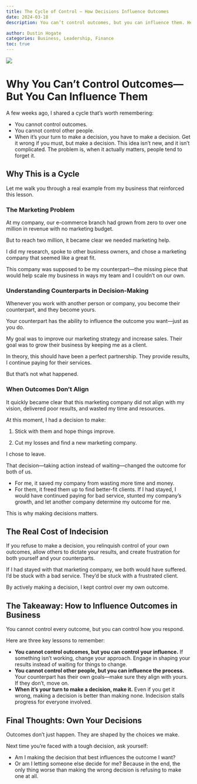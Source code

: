 ```yaml
---
title: The Cycle of Control – How Decisions Influence Outcomes
date: 2024-03-18
description: You can’t control outcomes, but you can influence them. Here’s why decision-making is crucial in business and how failing to act hurts both you.

author: Dustin Hogate
categories: Business, Leadership, Finance
toc: true
---
```


![](the-cycle-of-control-how-decisions-influence-outcomes-1.jpg)
# Why You Can’t Control Outcomes—But You Can Influence Them
A few weeks ago, I shared a cycle that’s worth remembering:
- You cannot control outcomes.
- You cannot control other people.
- When it’s your turn to make a decision, you have to make a decision. Get it wrong if you must, but make a decision.
This idea isn’t new, and it isn’t complicated. The problem is, when it actually matters, people tend to forget it.

## **Why This is a Cycle**

Let me walk you through a real example from my business that reinforced this lesson.

### **The Marketing Problem**

At my company, our e-commerce branch had grown from zero to over one million in revenue with no marketing budget.

But to reach two million, it became clear we needed marketing help.

I did my research, spoke to other business owners, and chose a marketing company that seemed like a great fit.

This company was supposed to be my counterpart—the missing piece that would help scale my business in ways my team and I couldn’t on our own.

### **Understanding Counterparts in Decision-Making**

Whenever you work with another person or company, you become their counterpart, and they become yours.

Your counterpart has the ability to influence the outcome you want—just as you do.

My goal was to improve our marketing strategy and increase sales. Their goal was to grow their business by keeping me as a client.

In theory, this should have been a perfect partnership. They provide results, I continue paying for their services.

But that’s not what happened.

### **When Outcomes Don’t Align**

It quickly became clear that this marketing company did not align with my vision, delivered poor results, and wasted my time and resources.

At this moment, I had a decision to make:
1. Stick with them and hope things improve.

2. Cut my losses and find a new marketing company.

I chose to leave.

That decision—taking action instead of waiting—changed the outcome for both of us.
- For me, it saved my company from wasting more time and money.
- For them, it freed them up to find better-fit clients.
If I had stayed, I would have continued paying for bad service, stunted my company’s growth, and let another company determine my outcome for me.

This is why making decisions matters.

## **The Real Cost of Indecision**

If you refuse to make a decision, you relinquish control of your own outcomes, allow others to dictate your results, and create frustration for both yourself and your counterparts.

If I had stayed with that marketing company, we both would have suffered. I’d be stuck with a bad service. They’d be stuck with a frustrated client.

By actively making a decision, I kept control over my own outcome.

## **The Takeaway: How to Influence Outcomes in Business**

You cannot control every outcome, but you can control how you respond.

Here are three key lessons to remember:
- **You cannot control outcomes, but you can control your influence.** If something isn’t working, change your approach. Engage in shaping your results instead of waiting for things to change.
- **You cannot control other people, but you can influence the process.** Your counterpart has their own goals—make sure they align with yours. If they don’t, move on.
- **When it’s your turn to make a decision, make it.** Even if you get it wrong, making a decision is better than making none. Indecision stalls progress for everyone involved.

## **Final Thoughts: Own Your Decisions**

Outcomes don’t just happen. They are shaped by the choices we make.

Next time you’re faced with a tough decision, ask yourself:
- Am I making the decision that best influences the outcome I want?
- Or am I letting someone else decide for me?
Because in the end, the only thing worse than making the wrong decision is refusing to make one at all.
